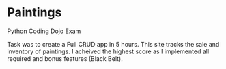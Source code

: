 # Paintings
Python Coding Dojo Exam

Task was to create a Full CRUD app in 5 hours. 
This site tracks the sale and inventory of paintings.
I acheived the highest score as I implemented all required and bonus features (Black Belt).

